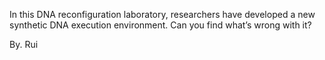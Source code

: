 In this DNA reconfiguration laboratory, researchers have developed a new synthetic DNA execution environment. Can you find what’s wrong with it?

By. Rui
